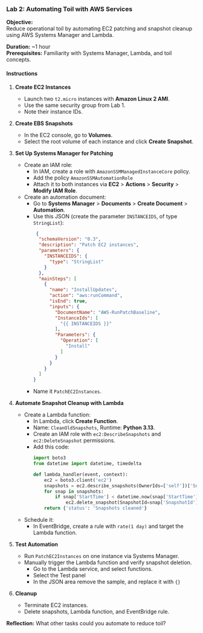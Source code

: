 
### Lab 2: Automating Toil with AWS Services

**Objective:**  
Reduce operational toil by automating EC2 patching and snapshot cleanup using AWS Systems Manager and Lambda.

**Duration:** ~1 hour  
**Prerequisites:** Familiarity with Systems Manager, Lambda, and toil concepts.

#### Instructions

1. **Create EC2 Instances**
   - Launch two `t2.micro` instances with **Amazon Linux 2 AMI**.
   - Use the same security group from Lab 1.
   - Note their instance IDs.

2. **Create EBS Snapshots**
   - In the EC2 console, go to **Volumes**.
   - Select the root volume of each instance and click **Create Snapshot**.

3. **Set Up Systems Manager for Patching**
   - Create an IAM role:
     - In IAM, create a role with `AmazonSSMManagedInstanceCore` policy.
     - Add the policy `AmazonSSMAutomationRole`
     - Attach it to both instances via **EC2** > **Actions** > **Security** > **Modify IAM Role**.
   - Create an automation document:
     - Go to **Systems Manager** > **Documents** > **Create Document** > **Automation**.
     - Use this JSON (create the parameter `INSTANCEIDS`, of type `StringList`):
       ```json
        {
         "schemaVersion": "0.3",
         "description": "Patch EC2 instances",
         "parameters": {
           "INSTANCEIDS": {
             "type": "StringList"
           }
         },
         "mainSteps": [
           {
             "name": "InstallUpdates",
             "action": "aws:runCommand",
             "isEnd": true,
             "inputs": {
               "DocumentName": "AWS-RunPatchBaseline",
               "InstanceIds": [
                 "{{ INSTANCEIDS }}"
               ],
               "Parameters": {
                 "Operation": [
                   "Install"
                 ]
               }
             }
           }
         ]
       }
       ```
     - Name it `PatchEC2Instances`.
   
4. **Automate Snapshot Cleanup with Lambda**
   - Create a Lambda function:
     - In Lambda, click **Create Function**.
     - Name: `CleanOldSnapshots`, Runtime: **Python 3.13**.
     - Create an IAM role with `ec2:DescribeSnapshots` and `ec2:DeleteSnapshot` permissions.
     - Add this code:
       ```python
       import boto3
       from datetime import datetime, timedelta
       
       def lambda_handler(event, context):
           ec2 = boto3.client('ec2')
           snapshots = ec2.describe_snapshots(OwnerIds=['self'])['Snapshots']
           for snap in snapshots:
               if snap['StartTime'] < datetime.now(snap['StartTime'].tzinfo) - timedelta(days=7):
                   ec2.delete_snapshot(SnapshotId=snap['SnapshotId'])
           return {'status': 'Snapshots cleaned'}
       ```
   - Schedule it:
     - In EventBridge, create a rule with `rate(1 day)` and target the Lambda function.

5. **Test Automation**
   - Run `PatchEC2Instances` on one instance via Systems Manager.
   - Manually trigger the Lambda function and verify snapshot deletion.
     - Go to the Lambda service, and select functions.
     - Select the Test panel
     - In the JSON area remove the sample, and replace it with `{}`
   
6. **Cleanup**
   
   - Terminate EC2 instances.
   - Delete snapshots, Lambda function, and EventBridge rule.

**Reflection:** What other tasks could you automate to reduce toil?

